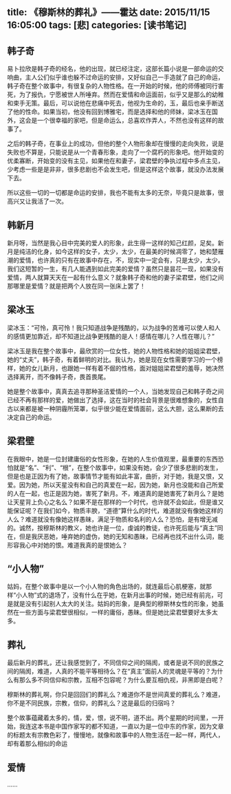 title: 《穆斯林的葬礼》——霍达
date: 2015/11/15 16:05:00
tags: [悲]
categories: [读书笔记]
---
## 韩子奇

易卜拉欣是韩子奇的经名，他的出现，就已经注定，这部长篇小说是一部命运的交响曲，主人公们似乎谁也躲不过命运的安排，又好似自己一手造就了自己的命运，韩子奇在整个故事中，有很复杂的人物性格。在一开始的时候，他的师傅被同行害死，为了报仇，宁愿被世人所唾弃。然而在爱情和命运面前，似乎又是那么的幼稚和束手无策。最后，可以说他在悲痛中死去，他视为生命的，玉，最后也亲手断送了他的性命。如果当初，他没有回到博雅宅，而是选择和他的师妹，梁冰玉在国外，这会是一个很幸福的家吧，但是命运么，总喜欢作弄人，不然也没有这样的故事了。

之后的韩子奇，在事业上的成功，但他的整个人物形象却在慢慢的走向失败，说是失败也不算是，只能说是从一个青春形象，走向了一个腐朽的形象吧。他开始变的优柔寡断，开始变的没有主见，如果他在和妻子，梁君壁的争执过程中多点主见，少考虑一些是是非非，很多悲剧也不会发生吧，但是这样这个故事，就没办法发展下去。

所以这些一切的一切都是命运的安排，我也不能有太多的无奈，毕竟只是故事，很高兴又让我活了一次。

## 韩新月

新月呀，当然是我心目中完美的爱人的形象，此生得一这样的知己红颜，足矣。新月是纯洁的化身，如今这样的女子，太少，太少，在最美的时候凋零了，她和楚雁潮的爱情，也许真的只有在故事中存在，不，现实中一定会有，只是太少，太少。我们这短暂的一生，有几人能遇到如此完美的爱情？虽然只是昙花一现，如果没有爱情，两人就算天天在一起有什么意义？就象韩子奇和他的妻子梁君壁，他们之间那哪里是爱情？就是把两个人放在同一张床上罢了！

## 梁冰玉

梁冰玉：“可怜，真可怜！我只知道战争是残酷的，以为战争的苦难可以使人和人的感情更加靠近，却不知道比战争更残酷的是人！感情在哪儿？人性在哪儿？”

梁冰玉是我在整个故事中，最欣赏的一位女性，她的人物性格和她的姐姐梁君壁，她的“丈夫”，韩子奇，有着鲜明的对比。我认为，她是现在女性需要学习的一个榜样，她的女儿新月，也跟她一样有着不倔的性格，面对姐姐梁君壁的羞辱，她决然选择离开，而不像韩子奇，畏首畏尾。

她是整个故事中，真真去追寻那种圣洁爱情的一个人，当她发现自己和韩子奇之间已经不再有那样的爱，她做出了选择，这在当时的社会背景是很难想象的，女性自古以来都是被一种阴霾所笼罩，似乎很少能在爱情面前，这么大胆，这么果断的去决定自己的命运。

## 梁君壁

在我眼中，她是一位封建庸俗的女性形象，在她的人生价值观里，最重要的东西恐怕就是“名”、“利”、“根”，在整个故事中，如果没有她，会少了很多悲剧的发生，但是也是正因为有了她，故事情节才能有如此丰富，曲折，对于她，我是又恨，又爱。因为她，所以天星没有和自己的真爱在一起，因为她，新月也没能和自己所爱的人在一起，也正是因为她，害死了新月。不，难道真的是她害死了新月么？是她让天星背上负心之名么？如果不是在那样的一个时代，也许就不会如此，但是谁又能保证呢？在我们如今，物质丰腴，“道德”算什么的时代，难道就没有像她这样的人么？难道就没有像她这样愚昧，满足于物质和名利的人么？恐怕，是有增无减的。诚然，按穆斯林的教义，她也许是一位，虔诚的教徒，也许死后能与“真主”同在，但是我厌恶她，唾弃她的虚伪，她的无知和愚昧，已经再也找不出什么词，能形容我心中对她的恨。难道我真的是恨她么？

## “小人物”

姑妈，在整个故事中是以一个小人物的角色出场的，就连最后心肌梗塞，就那样“小人物”式的退场了，没有什么在乎她，在新月出事的时候，她已经有前兆，可是就是没有引起别人太大的关注。姑妈的形象，是典型的穆斯林女性的形象，她虽然在一些方面与梁君壁很相似，一样的庸俗，愚昧。但是她比梁君壁要好太多太多。

## 葬礼

最后新月的葬礼，还让我感觉到了，不同信仰之间的隔阂，或者是说不同的民族之间的隔阂，难道，人真的不能平等相待么？在“真主”面前人的灵魂是平等的？为什么有那么多不同信仰和宗教，互相不包容呢？为什么要互相仇视，非黑即是白呢？

穆斯林的葬礼啊，你只是回回们的葬礼么？难道你不是世间真爱的葬礼么？难道，你不是不同民族，宗教，信仰，的葬礼么？这是最后的归宿吗？

整个故事蕴藏着太多的，情，爱，恨，说不明，道不出。两个星期的时间里，一开始，我连这本书是中国作家写的都不知道，一直以为是一位中东的作家，因为文章的标题太有宗教色彩了，慢慢地，就像和故事中的人物生活在一起一样，两代人，却有着那么相似的命运

## 爱情

……